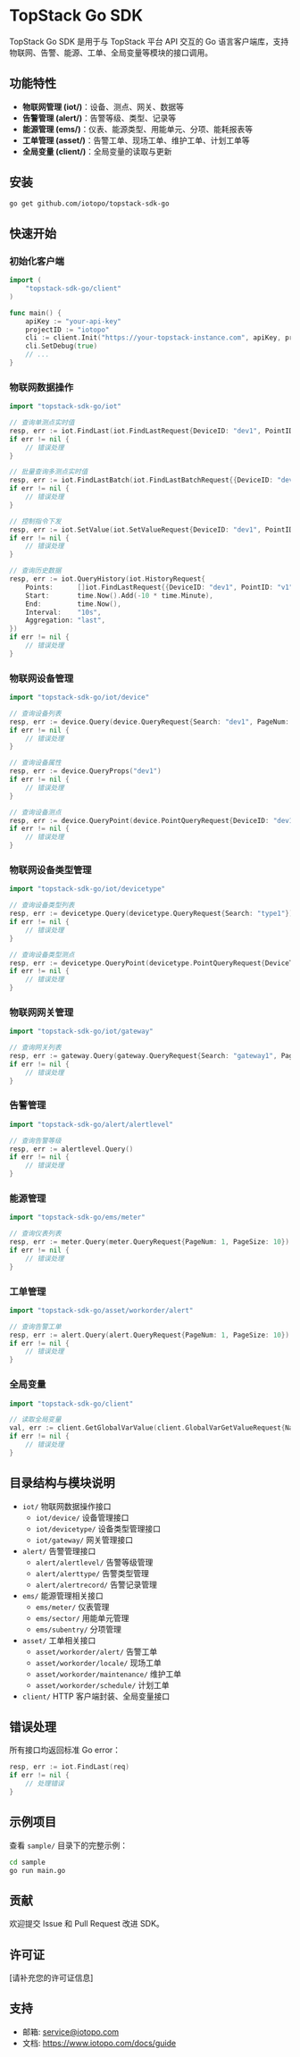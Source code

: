 # TopStack Go SDK

TopStack Go SDK 是用于与 TopStack 平台 API 交互的 Go 语言客户端库，支持物联网、告警、能源、工单、全局变量等模块的接口调用。

## 功能特性
- **物联网管理 (iot/)**：设备、测点、网关、数据等
- **告警管理 (alert/)**：告警等级、类型、记录等
- **能源管理 (ems/)**：仪表、能源类型、用能单元、分项、能耗报表等
- **工单管理 (asset/)**：告警工单、现场工单、维护工单、计划工单等
- **全局变量 (client/)**：全局变量的读取与更新

## 安装
```bash
go get github.com/iotopo/topstack-sdk-go
```

## 快速开始

### 初始化客户端
```go
import (
    "topstack-sdk-go/client"
)

func main() {
	apiKey := "your-api-key"
	projectID := "iotopo"
	cli := client.Init("https://your-topstack-instance.com", apiKey, projectID)
	cli.SetDebug(true)
    // ...
}
```

### 物联网数据操作
```go
import "topstack-sdk-go/iot"

// 查询单测点实时值
resp, err := iot.FindLast(iot.FindLastRequest{DeviceID: "dev1", PointID: "v1"})
if err != nil {
    // 错误处理
}

// 批量查询多测点实时值
resp, err := iot.FindLastBatch(iot.FindLastBatchRequest{{DeviceID: "dev1", PointID: "v1"}})
if err != nil {
    // 错误处理
}

// 控制指令下发
resp, err := iot.SetValue(iot.SetValueRequest{DeviceID: "dev1", PointID: "V4", Value: "2"})
if err != nil {
    // 错误处理
}

// 查询历史数据
resp, err := iot.QueryHistory(iot.HistoryRequest{
    Points:      []iot.FindLastRequest{{DeviceID: "dev1", PointID: "v1"}},
    Start:       time.Now().Add(-10 * time.Minute),
    End:         time.Now(),
    Interval:    "10s",
    Aggregation: "last",
})
if err != nil {
    // 错误处理
}
```

### 物联网设备管理
```go
import "topstack-sdk-go/iot/device"

// 查询设备列表
resp, err := device.Query(device.QueryRequest{Search: "dev1", PageNum: 1, PageSize: 10})
if err != nil {
    // 错误处理
}

// 查询设备属性
resp, err := device.QueryProps("dev1")
if err != nil {
    // 错误处理
}

// 查询设备测点
resp, err := device.QueryPoint(device.PointQueryRequest{DeviceID: "dev1"})
if err != nil {
    // 错误处理
}
```

### 物联网设备类型管理
```go
import "topstack-sdk-go/iot/devicetype"

// 查询设备类型列表
resp, err := devicetype.Query(devicetype.QueryRequest{Search: "type1"})
if err != nil {
    // 错误处理
}

// 查询设备类型测点
resp, err := devicetype.QueryPoint(devicetype.PointQueryRequest{DeviceTypeID: "type1"})
if err != nil {
    // 错误处理
}
```

### 物联网网关管理
```go
import "topstack-sdk-go/iot/gateway"

// 查询网关列表
resp, err := gateway.Query(gateway.QueryRequest{Search: "gateway1", PageNum: 1, PageSize: 10})
if err != nil {
    // 错误处理
}
```

### 告警管理
```go
import "topstack-sdk-go/alert/alertlevel"

// 查询告警等级
resp, err := alertlevel.Query()
if err != nil {
    // 错误处理
}
```

### 能源管理
```go
import "topstack-sdk-go/ems/meter"

// 查询仪表列表
resp, err := meter.Query(meter.QueryRequest{PageNum: 1, PageSize: 10})
if err != nil {
    // 错误处理
}
```

### 工单管理
```go
import "topstack-sdk-go/asset/workorder/alert"

// 查询告警工单
resp, err := alert.Query(alert.QueryRequest{PageNum: 1, PageSize: 10})
if err != nil {
    // 错误处理
}
```

### 全局变量
```go
import "topstack-sdk-go/client"

// 读取全局变量
val, err := client.GetGlobalVarValue(client.GlobalVarGetValueRequest{Namespace: "system", Name: "config"})
if err != nil {
    // 错误处理
}
```

## 目录结构与模块说明
- `iot/`    物联网数据操作接口
  - `iot/device/`    设备管理接口
  - `iot/devicetype/` 设备类型管理接口
  - `iot/gateway/`   网关管理接口
- `alert/`  告警管理接口
  - `alert/alertlevel/` 告警等级管理
  - `alert/alerttype/`  告警类型管理
  - `alert/alertrecord/` 告警记录管理
- `ems/`    能源管理相关接口
  - `ems/meter/`     仪表管理
  - `ems/sector/`    用能单元管理
  - `ems/subentry/`  分项管理
- `asset/`  工单相关接口
  - `asset/workorder/alert/`      告警工单
  - `asset/workorder/locale/`     现场工单
  - `asset/workorder/maintenance/` 维护工单
  - `asset/workorder/schedule/`   计划工单
- `client/` HTTP 客户端封装、全局变量接口

## 错误处理
所有接口均返回标准 Go error：
```go
resp, err := iot.FindLast(req)
if err != nil {
    // 处理错误
}
```

## 示例项目
查看 `sample/` 目录下的完整示例：
```bash
cd sample
go run main.go
```

## 贡献
欢迎提交 Issue 和 Pull Request 改进 SDK。

## 许可证
[请补充您的许可证信息]

## 支持
- 邮箱: service@iotopo.com
- 文档: https://www.iotopo.com/docs/guide